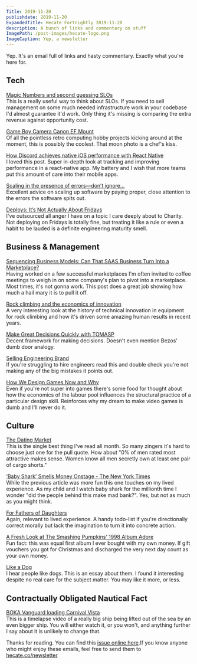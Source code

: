 ```yaml
---
Title: 2019-11-20
publishdate: 2019-11-20
ExpandedTitle: Hecate Fortnightly 2019-11-20
description: A bunch of links and commentary on stuff
ImagePath: /post-images/hecate-logo.png
ImageCaption: Yep, a newsletter
---
```

Yep. It's an email full of links and hasty commentary. Exactly what you're here for.

## Tech

[Magic Numbers and second guessing SLOs](https://www.unixdaemon.net/sysadmin/magic-numbers-and-second-guessing-slos/)<br>
This is a really useful way to think about SLOs. If you need to sell management on some much needed infrastructure work in your codebase I'd almost guarantee it'd work. Only thing it's missing is comparing the extra revenue against opportunity cost.

[Game Boy Camera Canon EF Mount](http://ekeler.com/game-boy-camera-canon-ef-mount/)<br>
Of all the pointless retro computing hobby projects kicking around at the moment, this is possibly the coolest. That moon photo is a chef's kiss.

[How Discord achieves native iOS performance with React Native](https://blog.discordapp.com/how-discord-achieves-native-ios-performance-with-react-native-390c84dcd502)<br>
I loved this post. Super in-depth look at tracking and improving performance in a react-native app. My battery and I wish that more teams put this amount of care into their mobile apps.

[Scaling in the presence of errors—don’t ignore...](https://programmingisterrible.com/post/188942142748/scaling-in-the-presence-of-errorsdont-ignore)<br>
Excellent advice on scaling up software by paying proper, close attention to the errors the software spits out.

[Deploys: It’s Not Actually About Fridays](https://charity.wtf/2019/10/28/deploys-its-not-actually-about-fridays/)<br>
I've outsourced all anger I have on a topic I care deeply about to Charity. Not deploying on Fridays is totally fine, but treating it like a rule or even a habit to be lauded is a definite engineering maturity smell.

## Business & Management

[Sequencing Business Models: Can That SAAS Business Turn Into a Marketplace?](https://caseyaccidental.com/saas-marketplace/)<br>
Having worked on a few successful marketplaces I'm often invited to coffee meetings to weigh in on some company's plan to pivot into a marketplace. Most times, it's not gonna work. This post does a great job showing how much a hail mary it is to pull it off.

[Rock climbing and the economics of innovation](http://www.softmachines.org/wordpress/?p=2388)<br>
A very interesting look at the history of technical innovation in equipment for rock climbing and how it's driven some amazing human results in recent years.

[Make Great Decisions Quickly with TOMASP](https://engineering.shopify.com/blogs/engineering/make-great-decisions-quickly-with-tomasp)<br>
Decent framework for making decisions. Doesn't even mention Bezos' dumb door analogy.

[Selling Engineering Brand](https://medium.com/cto-craft/selling-engineering-brand-76fcdb28a76a)<br>
If you're struggling to hire engineers read this and double check you're not making any of the big mistakes it points out.

[How We Design Games Now and Why](https://medium.com/@haikus_by_KN/how-we-design-games-now-and-why-bcbc1deb7559)<br>
Even if you're not super into games there's some food for thought about how the economics of the labour pool influences the structural practice of a particular design skill. Reinforces why my dream to make video games is dumb and I'll never do it.

## Culture

[The Dating Market](https://gallery.mailchimp.com/2506bda6ca9a8b7ce8b3c54b4/files/1a8cc94c-6198-4f3d-b27d-8a6060ed6c5d/Tyro_Dating_Market_Thesis_Final_For_Twitter_Pub_v2.pdf)<br>
This is the single best thing I've read all month. So many zingers it's hard to choose just one for the pull quote. How about "0% of men rated most attractive makes sense. Women know all men secretly own at least one pair of cargo shorts."

[‘Baby Shark’ Smells Money Onstage - The New York Times](https://www.nytimes.com/2019/11/14/business/baby-shark-live-concert-tour.html)<br>
While the previous article was more fun this one touches on my lived experience. As my child and I watch baby shark for the millionth time I wonder "did the people behind this make mad bank?". Yes, but not as much as you might think.

[For Fathers of Daughters](https://jules.thegrommet.com/2018/10/10/for-fathers-of-daughters/)<br>
Again, relevant to lived experience. A handy todo-list if you're directionally correct morally but lack the imagination to turn it into concrete action.

[A Fresh Look at The Smashing Pumpkins’ 1998 Album Adore](https://longreads.com/2019/10/22/a-fresh-look-at-the-smashing-pumpkins-1998-album-adore/?curator=MusicREDEF)<br>
Fun fact: this was equal first album I ever bought with my own money. If gift vouchers you got for Christmas and discharged the very next day count as your own money.

[Like a Dog](https://lareviewofbooks.org/article/like-a-dog/)<br>
I hear people like dogs. This is an essay about them. I found it interesting despite no real care for the subject matter. You may like it more, or less.

## Contractually Obligated Nautical Fact

[BOKA Vanguard loading Carnival Vista](https://vimeo.com/348147095)<br>
This is a timelapse video of a really big ship being lifted out of the sea by an even bigger ship. You will either watch it, or you won't, and anything further I say about it is unlikely to change that.

Thanks for reading. You can find this [issue online here](https://hecate.co/newsletter/2019-11-20).If you know anyone who might enjoy these emails, feel free to send them to [hecate.co/newsletter](https://hecate.co/newsletter/)

